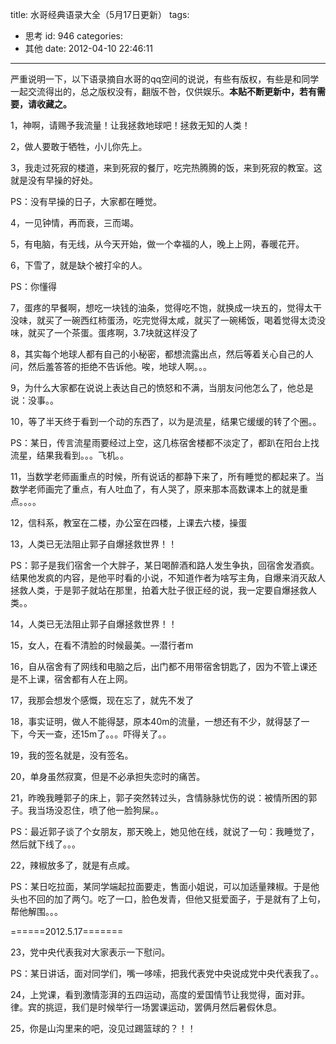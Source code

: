 title: 水哥经典语录大全（5月17日更新）
tags:
  - 思考
id: 946
categories:
  - 其他
date: 2012-04-10 22:46:11
---

严重说明一下，以下语录摘自水哥的qq空间的说说，有些有版权，有些是和同学一起交流得出的，总之版权没有，翻版不咎，仅供娱乐。**本贴不断更新中，若有需要，请收藏之。**

1，神啊，请赐予我流量！让我拯救地球吧！拯救无知的人类！

2，做人要敢于牺牲，小儿你先上。

3，我走过死寂的楼道，来到死寂的餐厅，吃完热腾腾的饭，来到死寂的教室。这就是没有早操的好处。

PS：没有早操的日子，大家都在睡觉。

4，<span>一见钟情，再而衰，三而竭。</span>

5，<span>有电脑，有无线，从今天开始，做一个幸福的人，晚上上网，春暖花开。</span>

6，<span>下雪了，就是缺个被打伞的人。</span>

PS：你懂得

7，<span>蛋疼的早餐啊，想吃一块钱的油条，觉得吃不饱，就换成一块五的，觉得太干没味，就买了一碗西红柿蛋汤，吃完觉得太咸，就买了一碗稀饭，喝着觉得太烫没味，就买了一个茶蛋。蛋疼啊，3.7块就这样没了</span>

8，<span>其实每个地球人都有自己的小秘密，都想流露出点，然后等着关心自己的人问，然后羞答答的拒绝不告诉他。唉，地球人啊。。。</span>

9，为什么大家都在说说上表达自己的愤怒和不满，当朋友问他怎么了，他总是说：没事。。

10，<span>等了半天终于看到一个动的东西了，以为是流星，结果它缓缓的转了个圈。。</span>

PS：某日，传言流星雨要经过上空，这几栋宿舍楼都不淡定了，都趴在阳台上找流星，结果我看到。。。飞机。。

11，<span>当数学老师画重点的时候，所有说话的都静下来了，所有睡觉的都起来了。当数学老师画完了重点，有人吐血了，有人哭了，原来那本高数课本上的就是重点。。。。</span>

12，<span>信科系，教室在二楼，办公室在四楼，上课去六楼，操蛋</span>

13，<span>人类已无法阻止郭子自爆拯救世界！！</span>

PS：郭子是我们宿舍一个大胖子，某日喝醉酒和路人发生争执，回宿舍发酒疯。结果他发疯的内容，是他平时看的小说，不知道作者为啥写主角，自爆来消灭敌人拯救人类，于是郭子就站在那里，拍着大肚子很正经的说，我一定要自爆拯救人类。。

14，<span>人类已无法阻止郭子自爆拯救世界！！</span>

15，<span>女人，在看不清脸的时候最美。—潜行者m</span>

16，<span>自从宿舍有了网线和电脑之后，出门都不用带宿舍钥匙了，因为不管上课还是不上课，宿舍都有人在上网。</span>

17，<span>我那会想发个感慨，现在忘了，就先不发了</span>

18，<span>事实证明，做人不能得瑟，原本40m的流量，一想还有不少，就得瑟了一下，今天一查，还15m了。。。吓得关了。。</span>

19，<span>我的签名就是，没有签名。</span>

20，<span>单身虽然寂寞，但是不必承担失恋时的痛苦。</span>

21，<span>昨晚我睡郭子的床上，郭子突然转过头，含情脉脉忧伤的说：被情所困的郭子。我当场没忍住，喷了他一脸狗屎。。</span>

PS：最近郭子谈了个女朋友，那天晚上，她见他在线，就说了一句：我睡觉了， 然后就下线了。。。

22，<span>辣椒放多了，就是有点咸。</span>

PS：某日吃拉面，某同学端起拉面要走，售面小姐说，可以加适量辣椒。于是他头也不回的加了两勺。吃了一口，脸色发青，但他又挺爱面子，于是就有了上句，帮他解围。。。

======2012.5.17=======

23，党中央代表我对大家表示一下慰问。

PS：某日讲话，面对同学们，嘴一哆嗦，把我代表党中央说成党中央代表我了。。

24，上党课，看到激情澎湃的五四运动，高度的爱国情节让我觉得，面对菲。律。宾的挑逗，我们是时候举行一场罢课运动，罢俩月然后暑假休息。

25，你是山沟里来的吧，没见过踢篮球的？！！

<span>
</span>